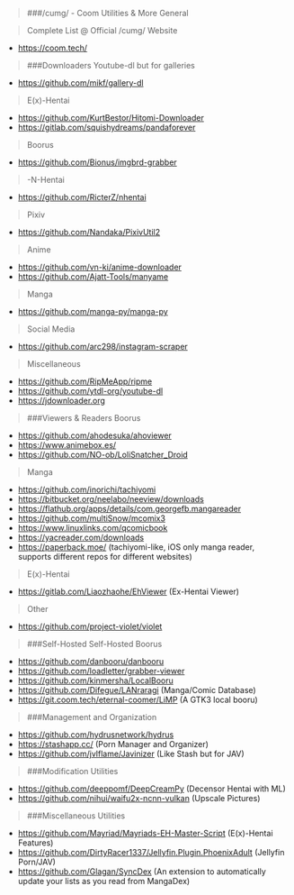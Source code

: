 >###/cumg/ - Coom Utilities & More General 

>Complete List @ Official /cumg/ Website
* https://coom.tech/

>###Downloaders
>Youtube-dl but for galleries
* https://github.com/mikf/gallery-dl

>E(x)-Hentai
* https://github.com/KurtBestor/Hitomi-Downloader
* https://gitlab.com/squishydreams/pandaforever

>Boorus
* https://github.com/Bionus/imgbrd-grabber

>-N-Hentai
* https://github.com/RicterZ/nhentai

>Pixiv
* https://github.com/Nandaka/PixivUtil2

>Anime
* https://github.com/vn-ki/anime-downloader
* https://github.com/Ajatt-Tools/manyame

>Manga
* https://github.com/manga-py/manga-py

>Social Media
* https://github.com/arc298/instagram-scraper

>Miscellaneous
* https://github.com/RipMeApp/ripme
* https://github.com/ytdl-org/youtube-dl
* https://jdownloader.org

>###Viewers & Readers
>Boorus
* https://github.com/ahodesuka/ahoviewer
* https://www.animebox.es/
* https://github.com/NO-ob/LoliSnatcher_Droid

>Manga
* https://github.com/inorichi/tachiyomi
* https://bitbucket.org/neelabo/neeview/downloads
* https://flathub.org/apps/details/com.georgefb.mangareader
* https://github.com/multiSnow/mcomix3
* https://www.linuxlinks.com/qcomicbook
* https://yacreader.com/downloads
* https://paperback.moe/ (tachiyomi-like, iOS only manga reader, supports different repos for different websites)

>E(x)-Hentai
* https://gitlab.com/Liaozhaohe/EhViewer (Ex-Hentai Viewer)

>Other
* https://github.com/project-violet/violet

>###Self-Hosted
>Self-Hosted Boorus
* https://github.com/danbooru/danbooru
* https://github.com/loadletter/grabber-viewer
* https://github.com/kinmersha/LocalBooru
* https://github.com/Difegue/LANraragi (Manga/Comic Database)
* https://git.coom.tech/eternal-coomer/LiMP (A GTK3 local booru)

>###Management and Organization
* https://github.com/hydrusnetwork/hydrus
* https://stashapp.cc/ (Porn Manager and Organizer)
* https://github.com/jvlflame/Javinizer (Like Stash but for JAV)

>###Modification Utilities
* https://github.com/deeppomf/DeepCreamPy (Decensor Hentai with ML)
* https://github.com/nihui/waifu2x-ncnn-vulkan (Upscale Pictures)

>###Miscellaneous Utilities
* https://github.com/Mayriad/Mayriads-EH-Master-Script (E(x)-Hentai Features)
* https://github.com/DirtyRacer1337/Jellyfin.Plugin.PhoenixAdult (Jellyfin Porn/JAV)
* https://github.com/Glagan/SyncDex (An extension to automatically update your lists as you read from MangaDex)